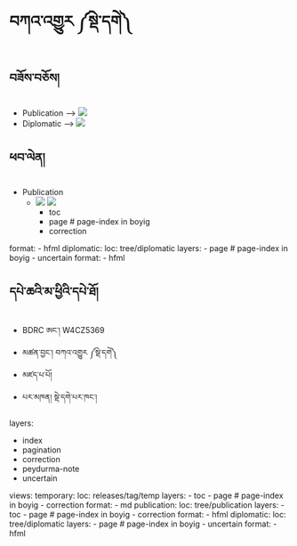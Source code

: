 # བཀའ་འགྱུར ༼སྡེ་དགེ༽

## བཟོས་བཅོས།

- Publication -->  [![](https://img.icons8.com/cute-clipart/24/000000/edit.png)](http://prose.io/#OpenPecha/P000001/)
- Diplomatic -->  [![](https://img.icons8.com/cute-clipart/24/000000/edit.png)](http://prose.io/#OpenPecha/P000001/)

## ཕབ་ལེན།

- Publication 
    - [![](https://img.icons8.com/cute-clipart/24/000000/markdown.png)]( )      [![](https://img.icons8.com/cute-clipart/24/000000/epub.png)]( )
        - toc
        - page # page-index in boyig
        - correction

format:
        - hfml
    diplomatic:
      loc: tree/diplomatic
      layers:
        - page # page-index in boyig
        - uncertain
      format:
        - hfml




## དཔེ་ཆའི་མ་ཕྱིའི་དཔེ་ཐོ།

- BDRC ཨང་། W4CZ5369
- མཚན་བྱང་། བཀའ་འགྱུར ༼སྡེ་དགེ༽
- མཛད་པ་པོ། 
- པར་མཁན།	སྡེ་དགེ་པར་ཁང་།

layers:
  - index
  - pagination
  - correction
  - peydurma-note
  - uncertain
 
 views:
    temporary:
      loc: releases/tag/temp
      layers:
        - toc
        - page # page-index in boyig
        - correction
      format:
        - md
    publication:
      loc: tree/publication
      layers:
        - toc
        - page # page-index in boyig
        - correction
      format:
        - hfml
    diplomatic:
      loc: tree/diplomatic
      layers:
        - page # page-index in boyig
        - uncertain
      format:
        - hfml
       
